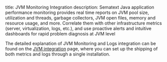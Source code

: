 title: JVM Monitoring Integration
description: Sematext Java application performance monitoring provides real time reports on JVM pool size, utilization and threads, garbage collectors, JVM open files, memory and resource usage, and more. Correlate them with other infrastructure metrics (server, virtualization, logs, etc.), and use proactive alerts and intuitive dashboards for rapid problem diagnosis at JVM level

The detailed explanation of JVM Monitoring and Logs integration can be found on the [JVM integration](/docs/integration/jvm-integration/) page, where you can set up the shipping of both metrics and logs through a single installation.
